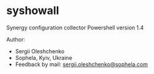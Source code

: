 # syshowall
Synergy configuration collector
Powershell version 1.4

Author:
* Sergii Oleshchenko
* Sophela, Kyiv, Ukraine
* Feedback by mail: sergii.oleshchenko@sophela.com

